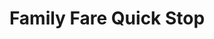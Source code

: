 ---
title: "Family Fare Quick Stop"
url: /byron-center/family-fare-quick-stop/
shop: convenience
---
